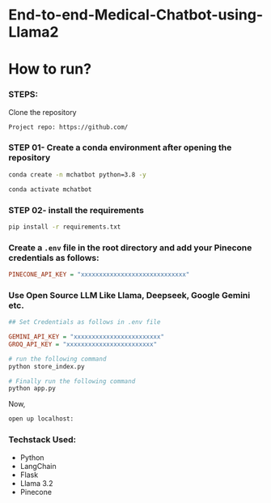 # End-to-end-Medical-Chatbot-using-Llama2

# How to run?

### STEPS:

Clone the repository

```bash
Project repo: https://github.com/
```

### STEP 01- Create a conda environment after opening the repository

```bash
conda create -n mchatbot python=3.8 -y
```

```bash
conda activate mchatbot
```

### STEP 02- install the requirements

```bash
pip install -r requirements.txt
```

### Create a `.env` file in the root directory and add your Pinecone credentials as follows:

```ini
PINECONE_API_KEY = "xxxxxxxxxxxxxxxxxxxxxxxxxxxxx"
```

### Use Open Source LLM Like Llama, Deepseek, Google Gemini etc.

```ini
## Set Credentials as follows in .env file

GEMINI_API_KEY = "xxxxxxxxxxxxxxxxxxxxxxxx"
GROQ_API_KEY = "xxxxxxxxxxxxxxxxxxxxxxxx"

```

```bash
# run the following command
python store_index.py
```

```bash
# Finally run the following command
python app.py
```

Now,

```bash
open up localhost:
```

### Techstack Used:

- Python
- LangChain
- Flask
- Llama 3.2
- Pinecone
